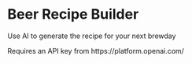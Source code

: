 <h1>Beer Recipe Builder</h1>

<p>Use AI to generate the recipe for your next brewday</p>
<p>Requires an API key from https://platform.openai.com/ </p>
